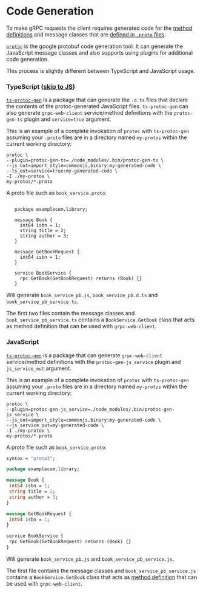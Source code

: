 # Code Generation

To make gRPC requests the client requires generated code for the [method definitions](concepts#method-definition) and message classes that are [defined in `.proto` files](https://developers.google.com/protocol-buffers/docs/proto3#services).

[`protoc`](https://github.com/google/protobuf) is the google protobuf code generation tool. It can generate the JavaScript message classes and also supports using plugins for additional code generation.

This process is slightly different between TypeScript and JavaScript usage.

### TypeScript ([skip to JS](#JavaScript))

[`ts-protoc-gen`](https://www.github.com/improbable-eng/ts-protoc-gen) is a package that can generate the `.d.ts` files that declare the contents of the protoc-generated JavaScript files. `ts-protoc-gen` can also generate `grpc-web-client` service/method definitions with the `protoc-gen-ts` plugin and `service=true` argument.

This is an example of a complete invokation of `protoc` with `ts-protoc-gen` assuming your `.proto` files are in a directory named `my-protos` within the current working directory:

```
protoc \
--plugin=protoc-gen-ts=./node_modules/.bin/protoc-gen-ts \
--js_out=import_style=commonjs,binary:my-generated-code \
--ts_out=service=true:my-generated-code \
-I ./my-protos \
my-protos/*.proto
```

A proto file such as `book_service.proto`:

```syntax = "proto3";

   package examplecom.library;

   message Book {
     int64 isbn = 1;
     string title = 2;
     string author = 3;
   }

   message GetBookRequest {
     int64 isbn = 1;
   }

   service BookService {
     rpc GetBook(GetBookRequest) returns (Book) {}
   }
```

Will generate `book_service_pb.js`, `book_service_pb.d.ts` and `book_service_pb_service.ts`.

The first two files contain the message classes and `book_service_pb_service.ts` contains a `BookService.GetBook` class that acts as method definition that can be used with `grpc-web-client`.


### JavaScript

[`ts-protoc-gen`](https://www.github.com/improbable-eng/ts-protoc-gen) is a package that can generate `grpc-web-client` service/method definitions with the `protoc-gen-js_service` plugin and `js_service_out` argument.

This is an example of a complete invokation of `protoc` with `ts-protoc-gen` assuming your `.proto` files are in a directory named `my-protos` within the current working directory:

```
protoc \
--plugin=protoc-gen-js_service=./node_modules/.bin/protoc-gen-js_service \
--js_out=import_style=commonjs,binary:my-generated-code \
--js_service_out=my-generated-code \
-I ./my-protos \
my-protos/*.proto
```

A proto file such as `book_service.proto`:

```protobuf
syntax = "proto3";

package examplecom.library;

message Book {
 int64 isbn = 1;
 string title = 2;
 string author = 3;
}

message GetBookRequest {
 int64 isbn = 1;
}

service BookService {
 rpc GetBook(GetBookRequest) returns (Book) {}
}
```

Will generate `book_service_pb.js` and `book_service_pb_service.js`.

The first file contains the message classes and `book_service_pb_service.js` contains a `BookService.GetBook` class that acts as [method definition](concepts#MethodDefinition) that can be used with `grpc-web-client`.
